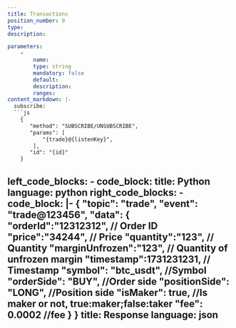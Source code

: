 ```yaml
---
title: Transactions
position_number: 9
type:
description: 

parameters:
    -
        name:
        type: string
        mandatory: false
        default:
        description:
        ranges:
content_markdown: |-
  subscribe:
  ```js
    {
       "method": "SUBSCRIBE/UNSUBSCRIBE",
       "params": [
           "{trade}@{listenKey}",
        ],
       "id": "{id}"
    }
  ```

left_code_blocks:
    -
        code_block:
        title: Python
        language: python
right_code_blocks:
    -
        code_block: |-
            {
                "topic": "trade", 
                "event": "trade@123456", 
                "data": {
                        "orderId":"12312312",  // Order ID
                        "price":"34244",  // Price
                        "quantity":"123", // Quantity
                        "marginUnfrozen":"123", // Quantity of unfrozen margin
                        "timestamp":1731231231, // Timestamp
                        "symbol": "btc_usdt", //Symbol
                        "orderSide": "BUY", //Order side
                        "positionSide": "LONG",  //Position side
                        "isMaker": true,     //Is maker or not, true:maker;false:taker
                        "fee": 0.0002        //fee
                   }
            }
        title: Response
        language: json
---
```

